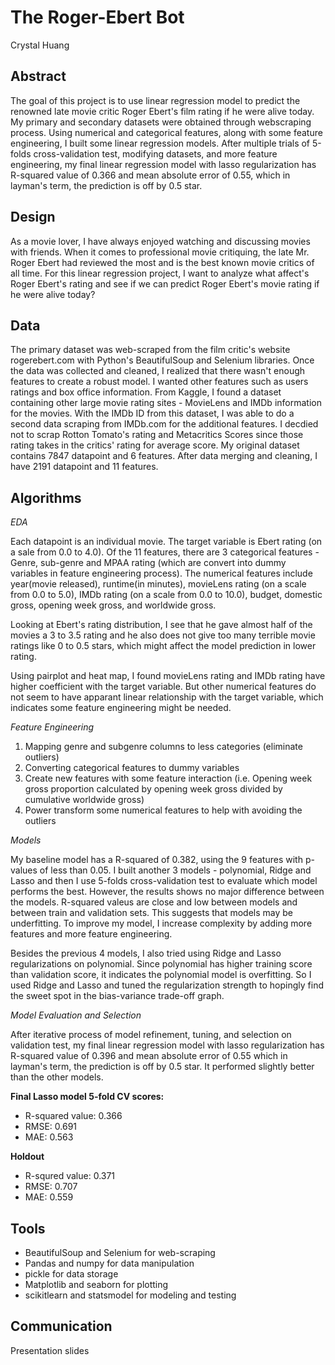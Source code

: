 # The Roger-Ebert Bot

Crystal Huang

## Abstract

The goal of this project is to use linear regression model to predict the renowned late movie critic Roger Ebert's film rating if he were alive today. My primary and secondary datasets were obtained through webscraping process. Using numerical and categorical features, along with some feature engineering, I built some linear regression models. After multiple trials of 5-folds cross-validation test, modifying datasets, and more feature engineering, my final linear regression model with lasso regularization has R-squared value of 0.366 and mean absolute error of 0.55, which in layman's term, the prediction is off by 0.5 star. 

## Design

As a movie lover, I have always enjoyed watching and discussing movies with friends. When it comes to professional movie critiquing, the late Mr. Roger Ebert had reviewed the most and is the best known movie critics of all time. For this linear regression project, I want to analyze what affect's Roger Ebert's rating and see if we can predict Roger Ebert's movie rating if he were alive today? 

## Data

The primary dataset was web-scraped from the film critic's website rogerebert.com with Python's BeautifulSoup and Selenium libraries. Once the data was collected and cleaned, I realized that there wasn't enough features to create a robust model. I wanted other features such as users ratings and box office information. From Kaggle, I found a dataset containing other large movie rating sites - MovieLens and IMDb information for the movies. With the IMDb ID from this dataset, I was able to do a second data scraping from IMDb.com for the additional features. I decdied not to scrap Rotton Tomato's rating and Metacritics Scores since those rating takes in the critics' rating for average score. My original dataset contains 7847 datapoint and 6 features. After data merging and cleaning, I have 2191 datapoint and 11 features.

## Algorithms

*EDA*

Each datapoint is an individual movie. The target variable is Ebert rating (on a sale from 0.0 to 4.0). Of the 11 features, there are 3 categorical features - Genre, sub-genre and MPAA rating (which are convert into dummy variables in feature engineering process). The numerical features include year(movie released), runtime(in minutes), movieLens rating (on a scale from 0.0 to 5.0), IMDb rating (on a scale from 0.0 to 10.0), budget, domestic gross, opening week gross, and worldwide gross. 

Looking at Ebert's rating distribution, I see that he gave almost half of the movies a 3 to 3.5 rating and he also does not give too many terrible movie ratings like 0 to 0.5 stars, which might affect the model prediction in lower rating. 

Using pairplot and heat map, I found movieLens rating and IMDb rating have higher coefficient with the target variable. But other numerical features do not seem to have apparant linear relationship with the target variable, which indicates some feature engineering might be needed.

*Feature Engineering*

1. Mapping genre and subgenre columns to less categories (eliminate outliers)
2. Converting categorical features to dummy variables
3. Create new features with some feature interaction (i.e. Opening week gross proportion calculated by opening week gross divided by cumulative worldwide gross)
4. Power transform some numerical features to help with avoiding the outliers

*Models*

My baseline model has a R-squared of 0.382, using the 9 features with p-values of less than 0.05. I built another 3 models - polynomial, Ridge and Lasso and then I use 5-folds cross-validation test to evaluate which model performs the best. However, the results shows no major difference between the models. R-squared valeus are close and low between models and between train and validation sets. This suggests that models may be underfitting. To improve my model, I increase complexity by adding more features and more feature engineering.

Besides the previous 4 models, I also tried using Ridge and Lasso regularizations on polynomial. Since polynomial has higher training score than validation score, it indicates the polynomial model is overfitting. So I used Ridge and Lasso and tuned the regularization strength to hopingly find the sweet spot in the bias-variance trade-off graph.

*Model Evaluation and Selection*

After iterative process of model refinement, tuning, and selection on validation test, my final linear regression model with lasso regularization has R-squared value of 0.396 and mean absolute error of 0.55 which in layman's term, the prediction is off by 0.5 star. It performed slightly better than the other models. 

**Final Lasso model 5-fold CV scores:**

* R-squared value: 0.366
* RMSE: 0.691
* MAE: 0.563

**Holdout**

* R-squred value: 0.371
* RMSE: 0.707
* MAE: 0.559

## Tools

- BeautifulSoup and Selenium for web-scraping
- Pandas and numpy for data manipulation
- pickle for data storage
- Matplotlib and seaborn for plotting
- scikitlearn and statsmodel for modeling and testing

## Communication

Presentation slides